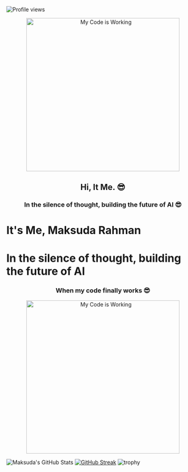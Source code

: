 ![Profile views](https://komarev.com/ghpvc/?username=MaksudaRahmanFariya&label=Profile%20views&color=blue&style=flat)


<p align="center">
  <img src="assets/code-is-working.gif" alt="My Code is Working" width="400"/>
</p>

<h2 align="center">Hi, It Me. 😎</h2>

<h3 align="center">In the silence of thought, building the future of AI 😎</h3>




# It's Me, Maksuda Rahman
# In the silence of thought, building the future of AI
<h3 align="center">When my code finally works 😎</h3>

<p align="center">
  <img src="assets/code-is-working.gif" alt="My Code is Working" width="400"/>
</p>

<!--
**MaksudaRahmanFariya/MaksudaRahmanFariya** is a ✨ _special_ ✨ repository because its `README.md` (this file) appears on your GitHub profile.

Here are some ideas to get you started:

- 🔭 I’m currently working on ...
- 🌱 I’m currently learning ...
- 👯 I’m looking to collaborate on ...
- 🤔 I’m looking for help with ...
- 💬 Ask me about ...
- 📫 How to reach me: ...
- 😄 Pronouns: ...
- ⚡ Fun fact: ...
-->
![Maksuda's GitHub Stats](https://github-readme-stats.vercel.app/api?username=MaksudaRahmanFariya&show_icons=true&theme=radical)
[![GitHub Streak](https://streak-stats.demolab.com?user=MaksudaRahmanFariya&theme=radical)](https://git.io/streak-stats)
![trophy](https://github-profile-trophy.vercel.app/?username=MaksudaRahmanFariya&theme=radical)
